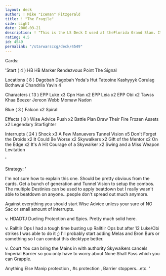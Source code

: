 ```yaml
---
layout: deck
author: ! Mike "Iceman" Fitzgerald
title: ! "The Fragile"
side: Light
date: 2000-03-21
description: ! "This is the LS Deck I used at theFlorida Grand Slam. Its one of thebetter LS out there now."
rating: 4.5
id: 4549
permalink: "/starwarsccg/deck/4549"
---
```

Cards: 

'Start  ( 4 )
HB
HB Marker
Rendezvous Point
The Signal

Locations  ( 8 )
Dagobah
Dagobah  Yoda's Hut
Tatooine
Kashyyyk
Corulag
Bothawui
Chandrila
Yavin 4

Characters  ( 13 )
EPP Luke x3
Cpn Han x2
EPP Leia x2
EPP Obi x2
Tawss Khaa
Beezer
Jereon Webb
Momaw Nadon

Blue  ( 3 )
Falcon x2
Spiral

Effects  ( 8 )
Wise Advice
Push x2
Battle Plan
Draw Their Fire
Frozen Assets x2
Legendary Starfighter

Interrupts  ( 24 )
Shock x3
A Few Manuevers
Tunnel Vision x5
Don't Forget the Droids x2
It Could Be Worse x2
Skywalkers x2
Gift of the Mentor x2
On the Edge x2
It's A Hit
Courage of a Skywalker x2
Swing and a Miss
Weapon Levitation


'

Strategy: '

I'm not sure how to explain this one.
Should be pretty obvious from the cards.
Get a bunch of generation and Tunnel Vision to
setup the combos. The multiple Destinies can be
used to apply beatdown but I really wasn't able to
beatdown on anyone...people don't spread out much
anymore.

Against everything you should start Wise Advice
unless your sure of NO Sac or small amount of
interrupts.

v. HDADTJ  Dueling Protection and Spies. Pretty
much solid here.

v. Ralltiir Ops  I had a tough time busting up
Ralltiir Ops but after 12 Luke/Obi strikes I was
able to do it ;) I'll probably start adding Melas
and Bron Burs or something so I can combat this
decktype better.

v. Court  You can bring the Mains in with authority
Skywalkers cancels Imperial Barrier so you only
have to worry about None Shall Pass which you can
Grapple.

Anything Else  Manip protection , #s protection ,
Barrier stoppers...etc.
'
